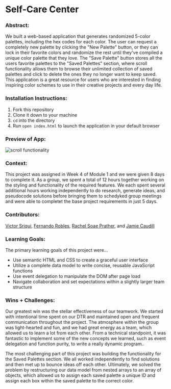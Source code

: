 # Self-Care Center 

### Abstract:
[//]: <> (Briefly describe what you built and its features. What problem is the app solving? How does this application solve that problem?)
We built a web-based application that generates randomized 5-color palettes, including the hex codes for each color. The user can request a completely new palette by clicking the "New Palette" button, or they can lock in their favorite colors and randomize the rest until they've compiled a unique color palette that they love. The "Save Palette" button stores all the users favorite palettes to the "Saved Palettes" section, where scroll functionality allows them to browse their unlimited collection of saved palettes and click to delete the ones they no longer want to keep saved. This application is a great resource for users who are interested in finding inspiring color schemes to use in their creative projects and every day life.

### Installation Instructions:
[//]: <> (What steps does a person have to take to get your app cloned down and running?)
1. Fork this repository
2. Clone it down to your machine
3. `cd` into the directory
4. Run `open index.html` to launch the application in your default browser

### Preview of App:
[//]: <> (Provide ONE gif or screenshot of your application - choose the "coolest" piece of functionality to show off.)
![scroll functionality](https://imgur.com/a/N0wLZh1.gif)

### Context:
[//]: <> (Give some context for the project here. How long did you have to work on it? How far into the Turing program are you?)
This project was assigned in Week 4 of Module 1 and we were given 8 days to complete it. As a group, we spent a total of 12 hours together working on the styling and functionality of the required features. We each spent several additional hours working independently to do research, generate ideas, and pseudocode solutions before bringing them to schedyked group meetings and were able to completet the base project requirements in just 5 days.


### Contributors:
[//]: <> (Who worked on this application? Link to their GitHubs.)
[Victor Sriqui](https://github.com/vsriqui), [Fernando Robles](https://github.com/fernandorobles97), [Rachel Soae Prather](https://github.com/rachelsoae), and [Jamie Caudill](https://github.com/JamieCaudill)

### Learning Goals:
[//]: <> (What were the learning goals of this project? What tech did you work with?)
The primary learning goals of this project were...
- Use semantic HTML and CSS to create a graceful user interface
- Utilize a complete data model to write concise, reusable JavaScript functions
- Use event delegation to manipulate the DOM after page load
- Navigate collaboration and set expectations within a slightly larger team structure

### Wins + Challenges:
[//]: <> (What are 2-3 wins you have from this project? What were some challenges you faced - and how did you get over them?)
Our greatest win was the stellar effectiveness of our teamwork. We started with intentional time spent on our DTR and maintained open and frequent communication throughout the project. The atmosphere within the group was light-hearted and fun, and we had great energy as a team, which allowed us to learn a lot from each other. From a technical standpoint, it was fantastic to implement some of the new concepts we learned, such as event delegation and function purity, to write a really dynamic program..

The most challenging part of this project was building the functionality for the Saved Palettes section. We all worked independently to find solutions and then met up to bounce ideas off each other. Ultimately, we solved the problem by restructuring our data model from nested arrays to an array of objects, which allowed us to assign each saved palette a unique ID and assign each box within the saved palette to the correct color. 

